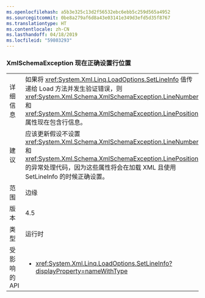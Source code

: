 ```yaml
---
ms.openlocfilehash: a5b3e325c13d2f56532ebc6ebb5c259d565a4952
ms.sourcegitcommit: 0be8a279af6d8a43e03141e349d3efd5d35f8767
ms.translationtype: HT
ms.contentlocale: zh-CN
ms.lasthandoff: 04/18/2019
ms.locfileid: "59803293"
---
```

### <a name="xmlschemaexception-now-sets-line-positions-properly"></a>XmlSchemaException 现在正确设置行位置

|   |   |
|---|---|
|详细信息|如果将 <xref:System.Xml.Linq.LoadOptions.SetLineInfo> 值传递给 Load 方法并发生验证错误，则 <xref:System.Xml.Schema.XmlSchemaException.LineNumber> 和 <xref:System.Xml.Schema.XmlSchemaException.LinePosition> 属性现在包含行信息。|
|建议|应该更新假设不设置 <xref:System.Xml.Schema.XmlSchemaException.LineNumber> 和 <xref:System.Xml.Schema.XmlSchemaException.LinePosition> 的异常处理代码，因为这些属性将会在加载 XML 且使用 SetLineInfo 的时候正确设置。|
|范围|边缘|
|版本|4.5|
|类型|运行时|
|受影响的 API|<ul><li><xref:System.Xml.Linq.LoadOptions.SetLineInfo?displayProperty=nameWithType></li></ul>|

